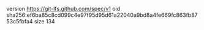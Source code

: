 version https://git-lfs.github.com/spec/v1
oid sha256:ef6ba85c8cd099c4e97f95d95d61a22040a9bd8a4fe669fc863fb8753c5fbfa4
size 134
